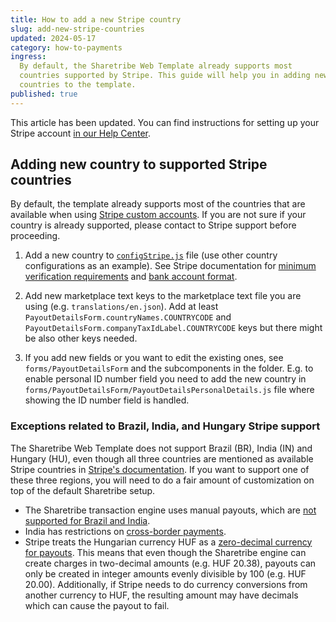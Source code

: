 ```yaml
---
title: How to add a new Stripe country
slug: add-new-stripe-countries
updated: 2024-05-17
category: how-to-payments
ingress:
  By default, the Sharetribe Web Template already supports most
  countries supported by Stripe. This guide will help you in adding new
  countries to the template.
published: true
---
```


<info>

This article has been updated. You can find instructions for setting up
your Stripe account
[in our Help Center](https://www.sharetribe.com/help/en/articles/8413086-how-to-set-up-stripe-for-payments-on-your-marketplace).

</info>

## Adding new country to supported Stripe countries

By default, the template already supports most of the countries that are
available when using
[Stripe custom accounts](https://stripe.com/docs/connect/accounts#custom-accounts).
If you are not sure if your country is already supported, please contact
to Stripe support before proceeding.

1. Add a new country to
   [`configStripe.js`](https://github.com/sharetribe/web-template/blob/main/src/config/configStripe.js)
   file (use other country configurations as an example). See Stripe
   documentation for
   [minimum verification requirements](https://stripe.com/docs/connect/required-verification-information)
   and
   [bank account format](https://stripe.com/docs/connect/payouts#formats).

2. Add new marketplace text keys to the marketplace text file you are
   using (e.g. `translations/en.json`). Add at least
   `PayoutDetailsForm.countryNames.COUNTRYCODE` and
   `PayoutDetailsForm.companyTaxIdLabel.COUNTRYCODE` keys but there
   might be also other keys needed.

3. If you add new fields or you want to edit the existing ones, see
   `forms/PayoutDetailsForm` and the subcomponents in the folder. E.g.
   to enable personal ID number field you need to add the new country in
   `forms/PayoutDetailsForm/PayoutDetailsPersonalDetails.js` file where
   showing the ID number field is handled.

### Exceptions related to Brazil, India, and Hungary Stripe support

The Sharetribe Web Template does not support Brazil (BR), India (IN) and
Hungary (HU), even though all three countries are mentioned as available
Stripe countries in
<a href="https://stripe.com/docs/connect/accounts#custom-accounts">Stripe's
documentation</a>. If you want to support one of these three regions,
you will need to do a fair amount of customization on top of the default
Sharetribe setup.

<ul>
  <li> The Sharetribe transaction engine uses manual payouts, which are <a href="https://stripe.com/docs/payouts#manual-payouts">not supported for Brazil and India</a>.</li>
  <li>India has restrictions on <a href="https://support.stripe.com/questions/stripe-india-support-for-marketplaces">cross-border payments</a>.</li>
  <li>Stripe treats the Hungarian currency HUF as a <a href="https://stripe.com/docs/currencies#special-cases">zero-decimal currency for payouts</a>. This means that even though the Sharetribe engine can create charges in two-decimal amounts (e.g. HUF 20.38), payouts can only be created in integer amounts evenly divisible by 100 (e.g. HUF 20.00). Additionally, if Stripe needs to do currency conversions from another currency to HUF, the resulting amount may have decimals which can cause the payout to fail.</li>
</ul>
